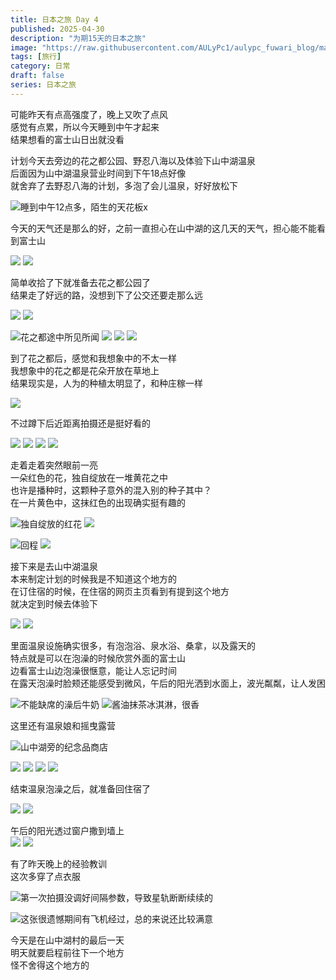 ```yaml
---
title: 日本之旅 Day 4
published: 2025-04-30
description: "为期15天的日本之旅"
image: "https://raw.githubusercontent.com/AULyPc1/aulypc_fuwari_blog/main/picture/mypic/data/japan_trip/day4_30/DSC_1259_1.webp"
tags: [旅行]
category: 日常
draft: false
series: 日本之旅
---
```

可能昨天有点高强度了，晚上又吹了点风  
感觉有点累，所以今天睡到中午才起来  
结果想看的富士山日出就没看  

计划今天去旁边的花之都公园、野忍八海以及体验下山中湖温泉  
后面因为山中湖温泉营业时间到下午18点好像  
就舍弃了去野忍八海的计划，多泡了会儿温泉，好好放松下  

![](https://raw.githubusercontent.com/AULyPc1/aulypc_fuwari_blog/main/picture/mypic/data/japan_trip/day4_30/IMG_20250430_121251.webp "睡到中午12点多，陌生的天花板x")

今天的天气还是那么的好，之前一直担心在山中湖的这几天的天气，担心能不能看到富士山  

![](https://raw.githubusercontent.com/AULyPc1/aulypc_fuwari_blog/main/picture/mypic/data/japan_trip/day4_30/DSC_1045.webp)
![](https://raw.githubusercontent.com/AULyPc1/aulypc_fuwari_blog/main/picture/mypic/data/japan_trip/day4_30/DSC_1047.webp)

简单收拾了下就准备去花之都公园了  
结果走了好远的路，没想到下了公交还要走那么远  

![](https://raw.githubusercontent.com/AULyPc1/aulypc_fuwari_blog/main/picture/mypic/data/japan_trip/day4_30/DSC_1087.webp)
![](https://raw.githubusercontent.com/AULyPc1/aulypc_fuwari_blog/main/picture/mypic/data/japan_trip/day4_30/DSC_1084.webp)

![](https://raw.githubusercontent.com/AULyPc1/aulypc_fuwari_blog/main/picture/mypic/data/japan_trip/day4_30/DSC_1089.webp "花之都途中所见所闻")
![](https://raw.githubusercontent.com/AULyPc1/aulypc_fuwari_blog/main/picture/mypic/data/japan_trip/day4_30/DSC_1088.webp)
![](https://raw.githubusercontent.com/AULyPc1/aulypc_fuwari_blog/main/picture/mypic/data/japan_trip/day4_30/DSC_1086.webp)
![](https://raw.githubusercontent.com/AULyPc1/aulypc_fuwari_blog/main/picture/mypic/data/japan_trip/day4_30/DSC_1085.webp)

到了花之都后，感觉和我想象中的不太一样  
我想象中的花之都是花朵开放在草地上  
结果现实是，人为的种植太明显了，和种庄稼一样  

![](https://raw.githubusercontent.com/AULyPc1/aulypc_fuwari_blog/main/picture/mypic/data/japan_trip/day4_30/DSC_1051.webp)

不过蹲下后近距离拍摄还是挺好看的  

![](https://raw.githubusercontent.com/AULyPc1/aulypc_fuwari_blog/main/picture/mypic/data/japan_trip/day4_30/DSC_1056.webp)
![](https://raw.githubusercontent.com/AULyPc1/aulypc_fuwari_blog/main/picture/mypic/data/japan_trip/day4_30/DSC_1059.webp)
![](https://raw.githubusercontent.com/AULyPc1/aulypc_fuwari_blog/main/picture/mypic/data/japan_trip/day4_30/DSC_1067.webp)
![](https://raw.githubusercontent.com/AULyPc1/aulypc_fuwari_blog/main/picture/mypic/data/japan_trip/day4_30/DSC_1076.webp)

走着走着突然眼前一亮  
一朵红色的花，独自绽放在一堆黄花之中  
也许是播种时，这颗种子意外的混入别的种子其中？  
在一片黄色中，这抹红色的出现确实挺有趣的  

![](https://raw.githubusercontent.com/AULyPc1/aulypc_fuwari_blog/main/picture/mypic/data/japan_trip/day4_30/DSC_1070.webp "独自绽放的红花")
![](https://raw.githubusercontent.com/AULyPc1/aulypc_fuwari_blog/main/picture/mypic/data/japan_trip/day4_30/DSC_1072.webp)

![](https://raw.githubusercontent.com/AULyPc1/aulypc_fuwari_blog/main/picture/mypic/data/japan_trip/day4_30/DSC_1063.webp "回程")
![](https://raw.githubusercontent.com/AULyPc1/aulypc_fuwari_blog/main/picture/mypic/data/japan_trip/day4_30/DSC_1083.webp)

接下来是去山中湖温泉  
本来制定计划的时候我是不知道这个地方的  
在订住宿的时候，在住宿的网页主页看到有提到这个地方  
就决定到时候去体验下  

![](https://raw.githubusercontent.com/AULyPc1/aulypc_fuwari_blog/main/picture/mypic/data/japan_trip/day4_30/DSC_1090.webp)
![](https://raw.githubusercontent.com/AULyPc1/aulypc_fuwari_blog/main/picture/mypic/data/japan_trip/day4_30/DSC_1091.webp)

里面温泉设施确实很多，有泡泡浴、泉水浴、桑拿，以及露天的  
特点就是可以在泡澡的时候欣赏外面的富士山  
边看富士山边泡澡很惬意，能让人忘记时间  
在露天泡澡时脸颊还能感受到微风，午后的阳光洒到水面上，波光粼粼，让人发困  

![](https://raw.githubusercontent.com/AULyPc1/aulypc_fuwari_blog/main/picture/mypic/data/japan_trip/day4_30/IMG_20250430_164312.webp "不能缺席的澡后牛奶")
![](https://raw.githubusercontent.com/AULyPc1/aulypc_fuwari_blog/main/picture/mypic/data/japan_trip/day4_30/IMG_20250430_164941.webp "酱油抹茶冰淇淋，很香")

这里还有温泉娘和摇曳露营  

![](https://raw.githubusercontent.com/AULyPc1/aulypc_fuwari_blog/main/picture/mypic/data/japan_trip/day4_30/IMG_20250430_135700.webp "山中湖旁的纪念品商店")

![](https://raw.githubusercontent.com/AULyPc1/aulypc_fuwari_blog/main/picture/mypic/data/japan_trip/day4_30/IMG_20250430_154635.webp)
![](https://raw.githubusercontent.com/AULyPc1/aulypc_fuwari_blog/main/picture/mypic/data/japan_trip/day4_30/IMG_20250430_164501.webp)
![](https://raw.githubusercontent.com/AULyPc1/aulypc_fuwari_blog/main/picture/mypic/data/japan_trip/day4_30/IMG_20250430_170830.webp)
![](https://raw.githubusercontent.com/AULyPc1/aulypc_fuwari_blog/main/picture/mypic/data/japan_trip/day4_30/IMG_20250430_170848.webp)

结束温泉泡澡之后，就准备回住宿了  

![](https://raw.githubusercontent.com/AULyPc1/aulypc_fuwari_blog/main/picture/mypic/data/japan_trip/day4_30/DSC_1094.webp)
![](https://raw.githubusercontent.com/AULyPc1/aulypc_fuwari_blog/main/picture/mypic/data/japan_trip/day4_30/DSC_1097.webp)

午后的阳光透过窗户撒到墙上  
![](https://raw.githubusercontent.com/AULyPc1/aulypc_fuwari_blog/main/picture/mypic/data/japan_trip/day4_30/DSC_1099.webp)
![](https://raw.githubusercontent.com/AULyPc1/aulypc_fuwari_blog/main/picture/mypic/data/japan_trip/day4_30/DSC_1098.webp)

有了昨天晚上的经验教训  
这次多穿了点衣服  

![](https://raw.githubusercontent.com/AULyPc1/aulypc_fuwari_blog/main/picture/mypic/data/japan_trip/day4_30/DSC_1160.webp "第一次拍摄没调好间隔参数，导致星轨断断续续的")

![](https://raw.githubusercontent.com/AULyPc1/aulypc_fuwari_blog/main/picture/mypic/data/japan_trip/day4_30/DSC_1259_1.webp "这张很遗憾期间有飞机经过，总的来说还比较满意")

今天是在山中湖村的最后一天  
明天就要启程前往下一个地方  
怪不舍得这个地方的  